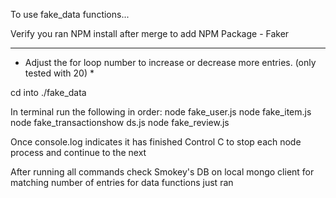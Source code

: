 To use fake_data functions...

Verify you ran NPM install after merge to add NPM Package - Faker

----------------------

* Adjust the for loop number to increase or decrease more entries. (only tested with 20) *

cd into ./fake_data

In terminal run the following in order:
  node fake_user.js
  node fake_item.js
  node fake_transactionshow ds.js
  node fake_review.js

Once console.log indicates it has finished Control C to stop each node process and continue to the next

After running all commands check Smokey's DB on local mongo client for matching number of entries for data functions just ran